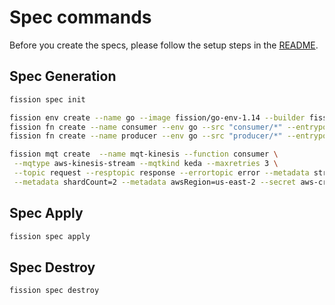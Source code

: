 # Spec commands

Before you create the specs, please follow the setup steps in the [README](../README.md).

## Spec Generation

```sh
fission spec init

fission env create --name go --image fission/go-env-1.14 --builder fission/go-builder-1.14 --spec
fission fn create --name consumer --env go --src "consumer/*" --entrypoint Handler --spec
fission fn create --name producer --env go --src "producer/*" --entrypoint Handler --secret aws-credentials --configmap stream-details --spec

fission mqt create  --name mqt-kinesis --function consumer \
 --mqtype aws-kinesis-stream --mqtkind keda --maxretries 3 \
 --topic request --resptopic response --errortopic error --metadata streamName=request \
 --metadata shardCount=2 --metadata awsRegion=us-east-2 --secret aws-credentials --spec
```

## Spec Apply

```sh
fission spec apply
```

## Spec Destroy

```sh
fission spec destroy
```

